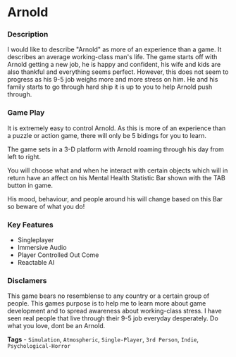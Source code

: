 # **Arnold**

### **Description**
I would like to describe "Arnold" as more of an experience than a game. It describes an average working-class man's life. The game starts off with Arnold getting a new job, he is happy and confident, his wife and kids are also thankful and everything seems perfect. However, this does not seem to progress as his 9-5 job weighs more and more stress on him. He and his family starts to go through hard ship it is up to you to help Arnold push through.

### **Game Play**
It is extremely easy to control Arnold. As this is more of an experience than a puzzle or action game, there will only be 5 bidings for you to learn.

The game sets in a 3-D platform with Arnold roaming through his day from left to right.

You will choose what and when he interact with certain objects which will in return have an affect on his Mental Health Statistic Bar shown with the TAB button in game.

His mood, behaviour, and people around his will change based on this Bar so beware of what you do!

### **Key Features**
-  Singleplayer
-  Immersive Audio
- Player Controlled Out Come
- Reactable AI

### **Disclamers**
This game bears no resemblense to any country or a certain group of people.
This games purpose is to help me to learn more about game development and to spread awareness about working-class stress. I have seen real people that live through their 9-5 job everyday desperately. Do what you love, dont be an Arnold.

**Tags** - ```Simulation```, `Atmospheric`, `Single-Player`, `3rd Person`, `Indie`, `Psychological-Horror`
